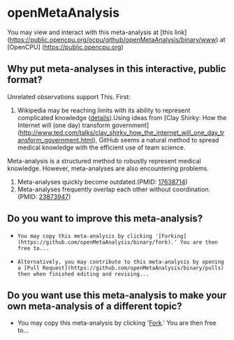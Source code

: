 openMetaAnalysis
==================

You may view and interact with this meta-analysis at [this link] (https://public.opencpu.org/ocpu/github/openMetaAnalysis/binary/www) at [OpenCPU] (https://public.opencpu.org)

Why put meta-analyses in this interactive, public format?
-----------------------------------------------------
Unrelated observations support This. First:

1.    Wikipedia may be reaching limits with its ability to represent complicated knowledge ([details](http://www.technologyreview.com/featuredstory/520446/the-decline-of-wikipedia/)).Using ideas from [Clay Shirky: How the Internet will (one day) transform government] (http://www.ted.com/talks/clay_shirky_how_the_internet_will_one_day_transform_government.html), GitHub seems a natural method to spread medical knowledge with the efficient use of team science.

Meta-analysis is a structured method to robustly represent medical knowledge. However, meta-analyses are also encountering problems.

1.    Meta-analyses quickly become outdated.(PMID: [17638714](http://pubmed.gov/17638714))
2.    Meta-analyses frequently overlap each other without coordination.(PMID: [23873947](http://pubmed.gov/23873947))

Do you want to improve this meta-analysis?
--------------------------------------------
*     You may copy this meta-analysis by clicking '[Forking](https://github.com/openMetaAnalysis/binary/fork).' You are then free to...
*     Alternatively, you may contribute to this meta-analysis by opening a [Pull Request](https://github.com/openMetaAnalysis/binary/pulls) then when finished editing and revising...

Do you want use this meta-analysis to make your own meta-analysis of a different topic?
-----------------------------------------------------------------------------------------
* You may copy this meta-analysis by clicking '[Fork](https://github.com/openMetaAnalysis/binary/fork).' You are then free to...
